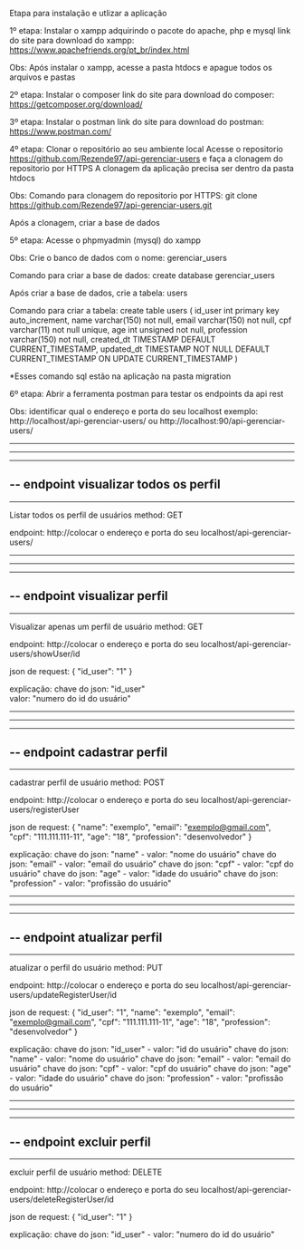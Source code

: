 Etapa para instalação e utlizar a aplicação

1º etapa: 
Instalar o xampp adquirindo o pacote do apache, php e mysql
link do site para download do xampp: https://www.apachefriends.org/pt_br/index.html

Obs: 
Após instalar o xampp, acesse a pasta htdocs e apague todos os arquivos e pastas 

2º etapa: 
Instalar o composer 
link do site para download do composer: https://getcomposer.org/download/

3º etapa:
Instalar o postman
link do site para download do postman: https://www.postman.com/

4º etapa: 
Clonar o repositório ao seu ambiente local
Acesse o repositorio https://github.com/Rezende97/api-gerenciar-users e faça a clonagem do repositorio por HTTPS
A clonagem da aplicação precisa ser dentro da pasta htdocs

Obs:
Comando para clonagem do repositorio por HTTPS: git clone https://github.com/Rezende97/api-gerenciar-users.git

Após a clonagem, criar a base de dados

5º etapa: 
Acesse o phpmyadmin (mysql) do xampp

Obs:
Crie o banco de dados com o nome: gerenciar_users

Comando para criar a base de dados:
create database gerenciar_users

Após criar a base de dados, crie a tabela: users

Comando para criar a tabela:
create table users (
	id_user int primary key auto_increment,
	name varchar(150) not null,
	email varchar(150) not null,
	cpf varchar(11) not null unique,
	age int unsigned not null,
	profession varchar(150) not null,
	created_dt TIMESTAMP DEFAULT CURRENT_TIMESTAMP,
	updated_dt TIMESTAMP NOT NULL DEFAULT CURRENT_TIMESTAMP ON UPDATE CURRENT_TIMESTAMP
)

*Esses comando sql estão na aplicação na pasta migration

6º etapa: 
Abrir a ferramenta postman para testar os endpoints da api rest

Obs: 
identificar qual o endereço e porta do seu localhost
exemplo:
http://localhost/api-gerenciar-users/
ou
http://localhost:90/api-gerenciar-users/

---
---
---
-- endpoint visualizar todos os perfil
---
---
Listar todos os perfil de usuários
method:
GET

endpoint: 
http://colocar o endereço e porta do seu localhost/api-gerenciar-users/


---
---
---
-- endpoint visualizar perfil
---
---
Visualizar apenas um perfil de usuário
method:
GET

endpoint:
http://colocar o endereço e porta do seu localhost/api-gerenciar-users/showUser/id

json de request:
{
    "id_user": "1" 
}

explicação: 
chave do json: "id_user"  
valor: "numero do id do usuário"


---
---
---
-- endpoint cadastrar perfil
---
---
cadastrar perfil de usuário
method:
POST

endpoint:
http://colocar o endereço e porta do seu localhost/api-gerenciar-users/registerUser

json de request:
{
    "name": "exemplo",
    "email": "exemplo@gmail.com",
    "cpf": "111.111.111-11",
    "age": "18",
    "profession": "desenvolvedor"
}

explicação: 
chave do json: "name" - valor: "nome do usuário"
chave do json: "email" - valor: "email do usuário"
chave do json: "cpf" - valor: "cpf do usuário"
chave do json: "age" - valor: "idade do usuário"
chave do json: "profession" - valor: "profissão do usuário"

---
---
---
-- endpoint atualizar perfil
---
---
atualizar o perfil do usuário
method:
PUT

endpoint:
http://colocar o endereço e porta do seu localhost/api-gerenciar-users/updateRegisterUser/id

json de request:
{
    "id_user": "1",
    "name": "exemplo",
    "email": "exemplo@gmail.com",
    "cpf": "111.111.111-11",
    "age": "18",
    "profession": "desenvolvedor"
}

explicação: 
chave do json: "id_user" - valor: "id do usuário"
chave do json: "name" - valor: "nome do usuário"
chave do json: "email" - valor: "email do usuário"
chave do json: "cpf" - valor: "cpf do usuário"
chave do json: "age" - valor: "idade do usuário"
chave do json: "profession" - valor: "profissão do usuário"


---
---
---
-- endpoint excluir perfil
---
---
excluir perfil de usuário
method:
DELETE

endpoint:
http://colocar o endereço e porta do seu localhost/api-gerenciar-users/deleteRegisterUser/id

json de request:
{
    "id_user": "1" 
}

explicação: 
chave do json: "id_user" - valor: "numero do id do usuário"








